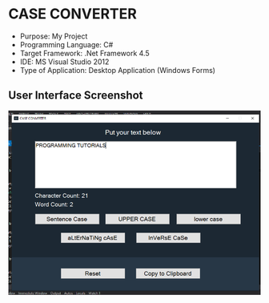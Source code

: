 # CASE CONVERTER

* Purpose: My Project
* Programming Language: C#
* Target Framework: .Net Framework 4.5
* IDE: MS Visual Studio 2012
* Type of Application: Desktop Application (Windows Forms)

<h2> User Interface Screenshot </h2> 
  <img src="SCREENSHOT/PIC1.png">
  
